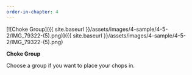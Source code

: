 ```yaml
---
order-in-chapter: 4
---
```


[![Choke Group]({{ site.baseurl }}/assets/images/4-sample/4-5-2/IMG_79322-(5).png)]({{
site.baseurl }}/assets/images/4-sample/4-5-2/IMG_79322-(5).png)

**Choke Group**

Choose a group if you want to place your chops in.
